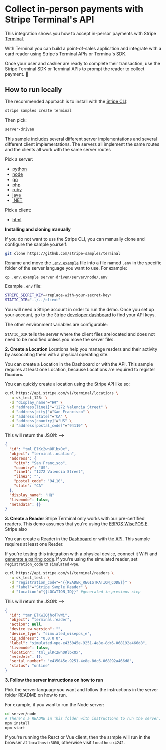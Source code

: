# Collect in-person payments with Stripe Terminal's API

This integration shows you how to accept in-person payments with Stripe
[Terminal](https://stripe.com/docs/terminal).

With Terminal you can build a point-of-sales application and integrate with a card reader using Stripe's Terminal APIs or Terminal's SDK.

Once your user and cashier are ready to complete their transaction, use the Stripe Terminal SDK or Terminal APIs to prompt the reader to collect payment. 🥳

## How to run locally

The recommended approach is to install with the [Stripe CLI](https://stripe.com/docs/stripe-cli#install):

```sh
stripe samples create terminal
```

Then pick:

```sh
server-driven
```

This sample includes several different server implementations and several
different client implementations. The servers all implement the same routes and
the clients all work with the same server routes.

Pick a server:

- [python](./server/python)
- [node](./server/node)
- [go](./server/go)
- [php](./server/php)
- [ruby](./server/ruby)
- [java](./server/java)
- [.NET](./server/dotnet)

Pick a client:

- [html](./client)

**Installing and cloning manually**

If you do not want to use the Stripe CLI, you can manually clone and configure
the sample yourself:

```bash
git clone https://github.com/stripe-samples/terminal
```

Rename and move the [`.env.example`](.env.example) file into a file named
`.env` in the specific folder of the server language you want to use. For
example:

```
cp .env.example server-driven/server/node/.env
```

Example `.env` file:

```sh
STRIPE_SECRET_KEY=<replace-with-your-secret-key>
STATIC_DIR="../../client"
```

You will need a Stripe account in order to run the demo. Once you set up
your account, go to the Stripe [developer
dashboard](https://stripe.com/docs/development#api-keys) to find your API
keys.

The other environment variables are configurable:

`STATIC_DIR` tells the server where the client files are located and does
not need to be modified unless you move the server files.

**2. Create a Location**
Locations help you manage readers and their activity by associating them with a physical operating site.

You can create a Location in the Dashboard or with the API. This sample requires at least one Location, because Locations are required to register Readers.

You can quickly create a location using the Stripe API like so:

```sh
curl https://api.stripe.com/v1/terminal/locations \
  -u sk_test_123: \
  -d "display_name"="HQ" \
  -d "address[line1]"="1272 Valencia Street" \
  -d "address[city]"="San Francisco" \
  -d "address[state]"="CA" \
  -d "address[country]"="US" \
  -d "address[postal_code]"="94110" \
```

This will return the JSON: -->

```json
{
  "id": "tml_ElKc2wnORlbxOx",
  "object": "terminal.location",
  "address": {
    "city": "San Francisco",
    "country": "US",
    "line1": "1272 Valencia Street",
    "line2": "",
    "postal_code": "94110",
    "state": "CA"
  },
  "display_name": "HQ",
  "livemode": false,
  "metadata": {}
}
```

**3. Create a Reader**
Stripe Terminal only works with our pre-certified readers. This demo assumes that you're using the [BBPOS WisePOS E](https://stripe.com/docs/terminal/payments/setup-reader/bbpos-wisepad3). Stripe also

You can create a Reader in the [Dashboard](https://stripe.com/docs/terminal/payments/connect-reader?terminal-sdk-platform=js&reader-type=smart#register-in-the-dashboard) or with the [API](https://stripe.com/docs/terminal/payments/connect-reader?terminal-sdk-platform=js&reader-type=smart#register-using-the-api). This sample requires at least one Reader.

If you're testing this integration with a physical device, connect it WiFi and [generate a pairing code](https://stripe.com/docs/terminal/payments/connect-reader?terminal-sdk-platform=js&reader-type=smart#register-reader). If you're using the simulated reader, set `registration_code` to `simulated-wpe`.

```sh
curl https://api.stripe.com/v1/terminal/readers \
  -u sk_test_test: \
  -d "registration_code"="{{READER_REGISTRATION_CODE}}" \
  -d "label"="Stripe Sample Reader" \
  -d "location"="{{LOCATION_ID}}" #generated in previous step
```

This will return the JSON: -->

```json
{
  "id": "tmr_ElKwIQjhcdTvWi",
  "object": "terminal.reader",
  "action": null,
  "device_sw_version": "",
  "device_type": "simulated_wisepos_e",
  "ip_address": "0.0.0.0",
  "label": "simulated-wpe-e435045e-9251-4e8e-8dc6-068192a466d8",
  "livemode": false,
  "location": "tml_ElKc2wnORlbxOx",
  "metadata": {},
  "serial_number": "e435045e-9251-4e8e-8dc6-068192a466d8",
  "status": "online"
}
```

**3. Follow the server instructions on how to run**

Pick the server language you want and follow the instructions in the server
folder README on how to run.

For example, if you want to run the Node server:

```bash
cd server/node
# There's a README in this folder with instructions to run the server.
npm install
npm start
```

If you're running the React or Vue client, then the sample will run in the browser at
`localhost:3000`, otherwise visit `localhost:4242`.
